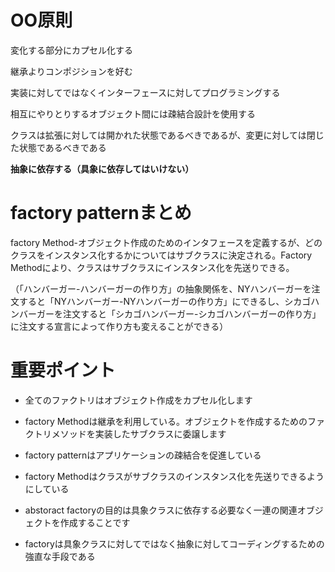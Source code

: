 # OO原則

変化する部分にカプセル化する

継承よりコンポジションを好む

実装に対してではなくインターフェースに対してプログラミングする

相互にやりとりするオブジェクト間には疎結合設計を使用する

クラスは拡張に対しては開かれた状態であるべきであるが、変更に対しては閉じた状態であるべきである

**抽象に依存する（具象に依存してはいけない）**

# factory patternまとめ

factory Method-オブジェクト作成のためのインタフェースを定義するが、どのクラスをインスタンス化するかについてはサブクラスに決定される。Factory Methodにより、クラスはサブクラスにインスタンス化を先送りできる。

（「ハンバーガー-ハンバーガーの作り方」の抽象関係を、NYハンバーガーを注文すると「NYハンバーガー-NYハンバーガーの作り方」にできるし、シカゴハンバーガーを注文すると「シカゴハンバーガー-シカゴハンバーガーの作り方」に注文する宣言によって作り方も変えることができる）


# 重要ポイント

* 全てのファクトリはオブジェクト作成をカプセル化します

* factory Methodは継承を利用している。オブジェクトを作成するためのファクトリメソッドを実装したサブクラスに委譲します

* factory patternはアプリケーションの疎結合を促進している

* factory Methodはクラスがサブクラスのインスタンス化を先送りできるようにしている

* abstoract factoryの目的は具象クラスに依存する必要なく一連の関連オブジェクトを作成することです

* factoryは具象クラスに対してではなく抽象に対してコーディングするための強直な手段である